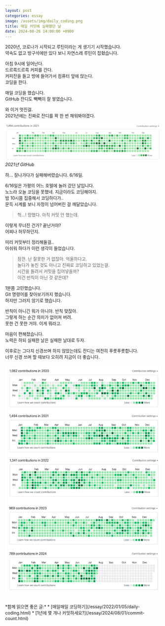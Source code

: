 ```yaml
---
layout: post
categories: essay
image: /assets/img/daily_coding.png
title: 매일 커밋에 실패했던 날
date: 2024-08-26 14:00:00 +0900
---
```


2020년, 코로나가 시작되고 루틴이라는 게 생기기 시작했습니다.  
약속도 없고 방구석에만 있다 보니 자연스레 루틴이 잡혔습니다.

아침 9시에 일어난다.  
드르륵드르륵 커피를 간다.  
커피잔을 들고 방에 들어가서 컴퓨터 앞에 앉는다.  
코딩을 한다.

매일 코딩을 했습니다.  
GitHub 잔디도 빽빽이 잘 쌓였습니다.

와 이거 멋진걸.  
2021년에는 진짜로 잔디를 꽉 한 번 채워봐야겠다.

![2021년 커밋 기록](/assets/img/daily_coding.png)  
*2021년 GitHub*

하... 잘나가다가 실패해버렸습니다. 6/16일.

6/16일은 가평의 어느 호텔에 놀러 갔던 날입니다.  
노느라 오늘 코딩을 못했네. 지금이라도 코딩해야지.  
밤 10시쯤 집중해서 코딩하다가..  
문득 시계를 보니 자정이 넘어버린 걸 깨달았습니다.

> 헉...! 망했다. 아직 커밋 안 했는데.  

이렇게 무너진 건가? 끝난거야?  
어찌나 허무하던지.

미리 커밋부터 정리해둘걸..  
아쉬워 하다가 이런 생각이 들었습니다.  

> 잠깐. 난 잘못한 거 없잖아. 억울하다고.  
놀다가 놓친 것도 아니고 진짜로 코딩하고 있었는걸.  
시간을 돌려서 커밋을 집어넣을까?  
이건 반칙이 아닌 것 같은데?

1분쯤 고민했습니다.  
Git 명령어를 찾아보기까지 했습니다.  
하지만 그러지 않기로 했습니다.

반칙이 아니긴 뭐가 아니야. 반칙 맞잖아.  
그렇게 하는 순간 의미가 없어져 버려.  
못한 건 못한 거야. 이게 뭐라고.

마음이 편해졌습니다.  
노력은 하되 실패한 날은 실패한 날대로 두자.  

이후로는 그다지 신경쓰며 하지 않았는데도 잔디는 여전히 푸릇푸릇합니다.  
너무 신경 쓰며 할 때보다 오히려 지금이 더 좋습니다.

![최근 5년간 커밋](/assets/img/commits.png)

<br>
*함께 읽으면 좋은 글:*
* [매일매일 코딩하기](/essay/2022/01/05/daily-coding.html)
* [1년에 몇 개나 커밋하세요?](/essay/2024/08/01/commit-count.html)